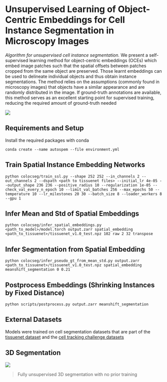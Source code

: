 
# Unsupervised Learning of Object-Centric Embeddings for Cell Instance Segmentation in Microscopy Images

*Algorithm for unsupervised cell instance segmentation.* We present a self-supervised learning method for object-centric embeddings (OCEs) which embed image patches such that the spatial offsets between patches cropped from the same object are preserved. Those learnt embeddings can be used to delineate individual objects and thus obtain instance segmentations. The method relies on the assumptions (commonly found in microscopy images) that objects have a similar appearance and are randomly distributed in the image. If ground-truth annotations are available, this method serves as an excellent starting point for supervised training, reducing the required amount of ground-truth needed

![](.assets/autospem.webp)

## Requirements and Setup

Install the required packages with conda
```
conda create --name autospem --file environment.yml
```

## Train Spatial Instance Embedding Networks


```
python colocseg/train_ssl.py --shape 252 252 --in_channels 2 --out_channels 2 --dspath <path to tissuenet files> --initial_lr 4e-05 --output_shape 236 236 --positive_radius 10 --regularization 1e-05 --check_val_every_n_epoch 10 --limit_val_batches 256 --max_epochs 50 --temperature 10 --lr_milestones 20 30 --batch_size 8 --loader_workers 8 --gpu 1
```

## Infer Mean and Std of Spatial Embeddings

```
python colocseg/infer_spatial_embeddings.py <path_to_model>/model.torch output.zarr spatial_embedding <path_to_tissuenet>/tissuenet_v1.0_test.npz 102 raw 2 32 transpose
```

## Infer Segmentation from Spatial Embedding

```
python colocseg/infer_pseudo_gt_from_mean_std.py output.zarr <path_to_tissuenet>/tissuenet_v1.0_test.npz spatial_embedding meanshift_segmentation 0 0.21
```
## Postprocess Embeddings (Shrinking Instances by Fixed Distance)

```
python scripts/postprocess.py output.zarr meanshift_segmentation
```



## External Datasets

Models were trained on cell segmentation datasets that are part of the [tissuenet dataset](https://datasets.deepcell.org/) and the [cell tracking challenge datasets](http://celltrackingchallenge.net/2d-datasets/)

## 3D Segmentation

![](.assets/3dcellulus.webp)
> Fully unsupervised 3D segmentation with no prior training

